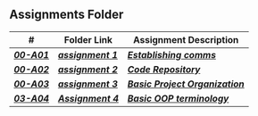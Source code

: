 ##  Assignments Folder

|   #   | Folder Link | Assignment Description |
| :---: | ----------- | ---------------------- |
| ***<a href=https://github.com/rugbyprof/2143-Object-Oriented-Programming/tree/master/Assignments/00-A01>00-A01</a>***| ***<a href=https://github.com/rugbyprof/2143-Object-Oriented-Programming/tree/master/Assignments/00-A01>assignment 1</a>*** | ***<a href=https://github.com/rugbyprof/2143-Object-Oriented-Programming/tree/master/Assignments/00-A01>Establishing comms</a>*** |
| ***<a href=https://github.com/rugbyprof/2143-Object-Oriented-Programming/tree/master/Assignments/01-A02>00-A02</a>*** | ***<a href=https://github.com/rugbyprof/2143-Object-Oriented-Programming/tree/master/Assignments/01-A02>assignment 2</a>*** | ***<a href=https://github.com/rugbyprof/2143-Object-Oriented-Programming/tree/master/Assignments/01-A02>Code Repository</a>*** |
| ***<a href=https://github.com/rugbyprof/2143-Object-Oriented-Programming/tree/master/Assignments/02-A03>00-A03</a>*** | ***<a href=https://github.com/rugbyprof/2143-Object-Oriented-Programming/tree/master/Assignments/02-A03>assignment 3</a>*** | ***<a href=https://github.com/rugbyprof/2143-Object-Oriented-Programming/tree/master/Assignments/02-A03>Basic Project Organization</a>*** |
|  ***<a href=https://github.com/rugbyprof/2143-Object-Oriented-Programming/tree/master/Assignments/03-A04>03-A04</a>***     |  ***<a href=https://github.com/JMartinez0202/2143-OOP-Martinez/tree/main/Assignments/OOP_Primer>Assignment 4</a>***   |       ***<a href="https://github.com/rugbyprof/2143-Object-Oriented-Programming/tree/master/Assignments/03-A04"> Basic OOP terminology</a>***                 |
